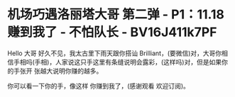 # 机场巧遇洛丽塔大哥 第二弹 - P1：11.18赚到我了 - 不怕队长 - BV16J411k7PF

Hello 大哥 好久不见，我太古里下雨天跟你搭讪 Brilliant，(要微信)对，大哥你相信手相吗(手相)，人家说这只手这里有条缝说明会露彩，(这样吗)对，但是如果你的手张开 张越大说明你赚的越多。

你可以看一下你的手，像这样 你赚到我了，(感谢观看 欢迎订阅)。